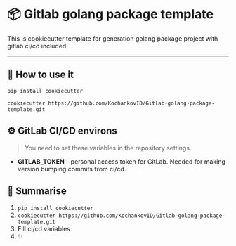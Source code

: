 # 📦 Gitlab golang package template

This is cookiecutter template for generation golang package
project with gitlab ci/cd included.

---

## 🎂 How to use it

`pip install cookiecutter`

`cookiecutter https://github.com/KochankovID/Gitlab-golang-package-template.git`

## ⚙️️ GitLab CI/CD environs

> You need to set these variables in the repository settings.

- **GITLAB_TOKEN** - personal access token for GitLab. Needed for making version
  bumping commits from ci/cd.

## 🧸 Summarise

1. `pip install cookiecutter`
2. `cookiecutter https://github.com/KochankovID/Gitlab-golang-package-template.git`
3. Fill ci/cd variables
4. ✨
